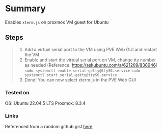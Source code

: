 # Summary

Enables `xterm.js` on proxmox VM guest for Ubuntu

## Steps

> 1. Add a virtual serial port to the VM using PVE Web GUI and restart the VM
> 2. Enable and start the virtual serial port on VM, change tty number as needed (Reference: https://askubuntu.com/a/621209/838946)
> `sudo systemctl enable serial-getty@ttyS0.service`
> `sudo systemctl start serial-getty@ttyS0.service`
> 3. Done! You can now select xterm.js in the PVE Web GUI

### Tested on

OS: Ubuntu 22.04.5 LTS
Proxmox: 8.3.4

### Links

Referenced from a random github gist [here](https://gist.github.com/xmesaj2/3ea1c35b5215d34a7c9e182c7486653f)
